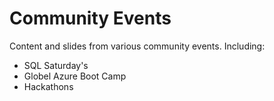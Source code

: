 # Community Events
Content and slides from various community events. Including:

- SQL Saturday's
- Globel Azure Boot Camp
- Hackathons
